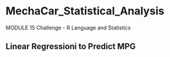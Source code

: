 # MechaCar_Statistical_Analysis
MODULE 15 Challenge - R Language and Statistics


## Linear Regressioni to Predict MPG





